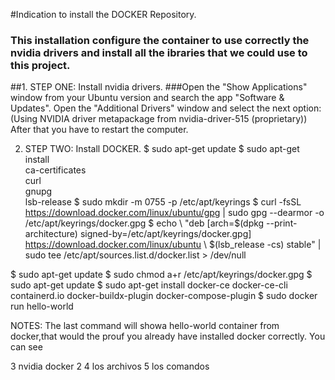 #Indication to install the DOCKER Repository.

### This installation configure the container to use correctly the nvidia drivers and install all the ibraries that we could use to this project.

##1. STEP ONE: Install nvidia drivers.
  ###Open the "Show Applications" window from your Ubuntu version and search the app "Software & Updates".
  Open the "Additional Drivers" window and select the next option:
    (Using NVIDIA driver metapackage from nvidia-driver-515 (proprietary))
  After that you have to restart the computer.
  
 2. STEP TWO: Install DOCKER.
  $ sudo apt-get update
  $ sudo apt-get install \
      ca-certificates \
      curl \
      gnupg \
      lsb-release
  $ sudo mkdir -m 0755 -p /etc/apt/keyrings
  $ curl -fsSL https://download.docker.com/linux/ubuntu/gpg | sudo gpg --dearmor -o /etc/apt/keyrings/docker.gpg 
  $ echo \ "deb [arch=$(dpkg --print-architecture) signed-by=/etc/apt/keyrings/docker.gpg] https://download.docker.com/linux/ubuntu \ $(lsb_release -cs) stable" | sudo tee /etc/apt/sources.list.d/docker.list > /dev/null
 
  $ sudo apt-get update
  $ sudo chmod a+r /etc/apt/keyrings/docker.gpg
  $ sudo apt-get update
  $ sudo apt-get install docker-ce docker-ce-cli containerd.io docker-buildx-plugin docker-compose-plugin
  $ sudo docker run hello-world
  
NOTES: The last command will showa hello-world container from docker,that would the prouf you already have installed docker correctly. You can see

3 nvidia docker 2
4 los archivos
5 los comandos
  
  
